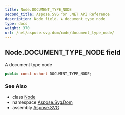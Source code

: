 ```yaml
---
title: Node.DOCUMENT_TYPE_NODE
second_title: Aspose.SVG for .NET API Reference
description: Node field. A document type node
type: docs
weight: 370
url: /net/aspose.svg.dom/node/document_type_node/
---
```

## Node.DOCUMENT_TYPE_NODE field

A document type node

```csharp
public const ushort DOCUMENT_TYPE_NODE;
```

### See Also

* class [Node](../)
* namespace [Aspose.Svg.Dom](../../node/)
* assembly [Aspose.SVG](../../../)
